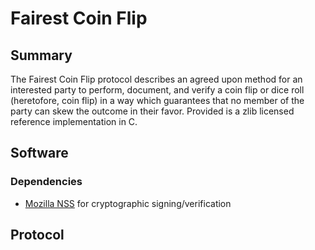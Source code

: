 # Fairest Coin Flip #

## Summary ##

The Fairest Coin Flip protocol describes an agreed upon method for an interested party to perform, document, and verify a coin flip or dice roll (heretofore, coin flip) in a way which guarantees that no member of the party can skew the outcome in their favor. Provided is a zlib licensed reference implementation in C.

## Software ##

### Dependencies ###

 * [Mozilla NSS](https://developer.mozilla.org/en-US/docs/Mozilla/Projects/NSS) for cryptographic signing/verification

## Protocol ##


